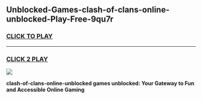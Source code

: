 
## Unblocked-Games-clash-of-clans-online-unblocked-Play-Free-9qu7r
<h3>
<a href="https://premium76.site?title=clash-of-clans-online-unblocked&ref=23A">CLICK TO PLAY</a></h3>
<hr>

<h3>
<a href="https://premium76.site?title=clash-of-clans-online-unblocked&ref=23A">CLICK 2 PLAY</a>
  
</h3>

<a href="https://premium76.site?title=clash-of-clans-online-unblocked&ref=23A"><img src="https://clearcache.store/games.png"></a>


**clash-of-clans-online-unblocked games unblocked: Your Gateway to Fun and Accessible Online Gaming**
